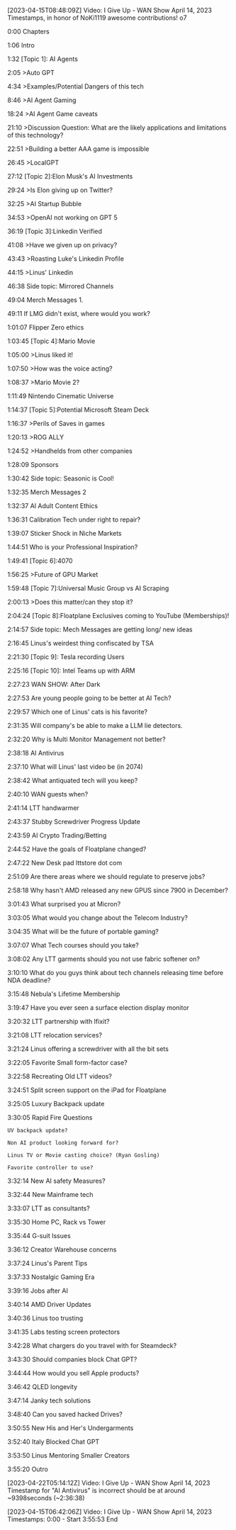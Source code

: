 [2023-04-15T08:48:09Z] Video: I Give Up - WAN Show April 14, 2023 
Timestamps, in honor of NoKi1119 awesome contributions! o7
0:00	Chapters
1:06	Intro
1:32	[Topic 1]: AI Agents 
2:05		>Auto GPT 
4:34		>Examples/Potential Dangers of this tech
8:46		>AI Agent Gaming
18:24		>AI Agent Game caveats
21:10		>Discussion Question: What are the likely applications and limitations of this technology? 
22:51		>Building a better AAA game is impossible
26:45		>LocalGPT
27:12	[Topic 2]:Elon Musk's AI Investments
29:24		>Is Elon giving up on Twitter?
32:25		>AI Startup Bubble
34:53		>OpenAI not working on GPT 5
36:19	[Topic 3]:Linkedin Verified
41:08		>Have we given up on privacy?
43:43		>Roasting Luke's Linkedin Profile
44:15		>Linus' Linkedin
46:38	Side topic: Mirrored Channels
49:04 	Merch Messages 1.
49:11 		If LMG didn't exist, where would you work?
1:01:07		Flipper Zero ethics
1:03:45  [Topic 4]:Mario Movie
1:05:00		>Linus liked it!
1:07:50		>How was the voice acting?
1:08:37		>Mario Movie 2?
1:11:49 	Nintendo Cinematic Universe
1:14:37	[Topic 5]:Potential Microsoft Steam Deck
1:16:37		>Perils of Saves in games
1:20:13		>ROG ALLY
1:24:52		>Handhelds from other companies
1:28:09 Sponsors
1:30:42	Side topic: Seasonic is Cool!
1:32:35 Merch Messages 2
1:32:37 		AI Adult Content Ethics
1:36:31		Calibration Tech under right to repair?
1:39:07		Sticker Shock in Niche Markets
1:44:51		Who is your Professional Inspiration?
1:49:41  [Topic 6]:4070
1:56:25		>Future of GPU Market
1:59:48  [Topic 7]:Universal Music Group vs AI Scraping
2:00:13		>Does this matter/can they stop it?
2:04:24  [Topic 8]:Floatplane Exclusives coming to YouTube (Memberships)! 
2:14:57	Side topic: Mech Messages are getting long/ new ideas
2:16:45 	Linus's weirdest thing confiscated by TSA
2:21:30	[Topic 9]: Tesla recording Users
2:25:16	[Topic 10]: Intel Teams up with ARM
2:27:23  WAN SHOW: After Dark
2:27:53 	Are young people going to be better at AI Tech?
2:29:57		Which one of Linus' cats is his favorite?
2:31:35		Will company's be able to make a LLM lie detectors.
2:32:20		Why is Multi Monitor Management not better?
2:38:18		AI Antivirus
2:37:10		What will Linus' last video be (in 2074)
2:38:42		What antiquated tech will you keep?
2:40:10		WAN guests when?
2:41:14		LTT handwarmer
2:43:37		Stubby Screwdriver Progress Update
2:43:59		AI Crypto Trading/Betting
2:44:52		Have the goals of Floatplane changed?
2:47:22 New Desk pad lttstore dot com
2:51:09 	Are there areas where we should regulate to preserve jobs?
2:58:18		Why hasn't AMD released any new GPUS since 7900 in December?
3:01:43		What surprised you at Micron?
3:03:05 	        What would you change about the Telecom Industry? 
3:04:35		What will be the future of portable gaming?
3:07:07	        What Tech courses should you take?
3:08:02		Any LTT garments should you not use fabric softener on?
3:10:10	        What do you guys think about tech channels releasing time before NDA deadline?
3:15:48		Nebula's Lifetime Membership
3:19:47		Have you ever seen a surface election display monitor
3:20:32		LTT partnership with Ifixit?
3:21:08		LTT relocation services?
3:21:24		Linus offering a screwdriver with all the bit sets
3:22:05		Favorite Small form-factor case?	
3:22:58		Recreating Old LTT videos?
3:24:51		Split screen support on the iPad for Floatplane
3:25:05		Luxury Backpack update
3:30:05 Rapid Fire Questions
	UV backpack update?
	Non AI product looking forward for?
	Linus TV or Movie casting choice? (Ryan Gosling)
	Favorite controller to use?
3:32:14 	New AI safety Measures?
3:32:44 	New Mainframe tech
3:33:07 	LTT as consultants?
3:35:30 	Home PC, Rack vs Tower
3:35:44 	G-suit Issues
3:36:12	Creator Warehouse concerns
3:37:24	Linus's Parent Tips
3:37:33	Nostalgic Gaming Era
3:39:16 	Jobs after AI
3:40:14 	AMD Driver Updates
3:40:36 	Linus too trusting
3:41:35 	Labs testing screen protectors
3:42:28 	What chargers do you travel with for Steamdeck?	
3:43:30 	Should companies block Chat GPT?
3:44:44 	How would you sell Apple products?
3:46:42 	QLED longevity
3:47:14	Janky tech solutions
3:48:40 	Can you saved hacked Drives?
3:50:55 	New His and Her's Undergarments
3:52:40	Italy Blocked Chat GPT
3:53:50	Linus Mentoring Smaller Creators
3:55:20	Outro

[2023-04-22T05:14:12Z] Video: I Give Up - WAN Show April 14, 2023 
Timestamp for "AI Antivirus" is incorrect should be at around ~9398seconds (~2:36:38)

[2023-04-15T06:42:06Z] Video: I Give Up - WAN Show April 14, 2023 
Timestamps:
0:00 - Start
3:55:53 End

